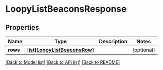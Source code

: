 # LoopyListBeaconsResponse

## Properties
Name | Type | Description | Notes
------------ | ------------- | ------------- | -------------
**rows** | [**list[LoopyListBeaconsRow]**](LoopyListBeaconsRow.md) |  | [optional] 

[[Back to Model list]](../README.md#documentation-for-models) [[Back to API list]](../README.md#documentation-for-api-endpoints) [[Back to README]](../README.md)


